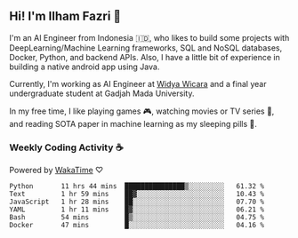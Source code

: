## Hi! I'm Ilham Fazri 👋

I'm an AI Engineer from Indonesia 🇮🇩, who likes to build some projects with DeepLearning/Machine Learning frameworks, SQL and NoSQL databases, Docker, Python, and backend APIs. Also, I have a little bit of experience in building a native android app using Java.

Currently, I'm working as AI Engineer at [Widya Wicara](https://widyawicara.com) and a final year undergraduate student at Gadjah Mada University. 

In my free time, I like playing games 🎮, watching movies or TV series 🍿, and reading SOTA paper in machine learning as my sleeping pills 💊. 

### Weekly Coding Activity ☕
Powered by [WakaTime](https://wakatime.com/) ♡
<!--START_SECTION:waka-->

```text
Python       11 hrs 44 mins  ███████████████▒░░░░░░░░░   61.32 %
Text         1 hr 59 mins    ██▓░░░░░░░░░░░░░░░░░░░░░░   10.43 %
JavaScript   1 hr 28 mins    ██░░░░░░░░░░░░░░░░░░░░░░░   07.70 %
YAML         1 hr 11 mins    █▓░░░░░░░░░░░░░░░░░░░░░░░   06.21 %
Bash         54 mins         █▒░░░░░░░░░░░░░░░░░░░░░░░   04.75 %
Docker       47 mins         █░░░░░░░░░░░░░░░░░░░░░░░░   04.16 %
```

<!--END_SECTION:waka-->
